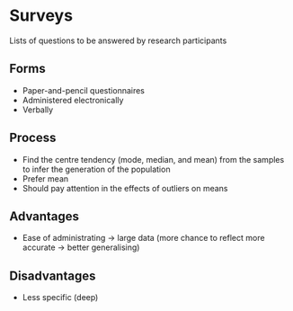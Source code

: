 # Surveys

Lists of questions to be answered by research participants

## Forms

- Paper-and-pencil questionnaires
- Administered electronically
- Verbally

## Process

- Find the centre tendency (mode, median, and mean) from the samples to infer the generation of the population
- Prefer mean
- Should pay attention in the effects of outliers on means

## Advantages

- Ease of administrating -> large data (more chance to reflect more accurate -> better generalising)

## Disadvantages

- Less specific (deep)